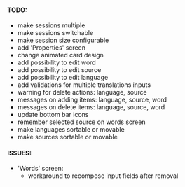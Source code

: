 #### TODO:

* make sessions multiple
* make sessions switchable
* make session size configurable
* add 'Properties' screen
* change animated card design
* add possibility to edit word
* add possibility to edit source
* add possibility to edit language
* add validations for multiple translations inputs
* warning for delete actions: language, source
* messages on adding items: language, source, word
* messages on delete items: language, source, word
* update bottom bar icons
* remember selected source on words screen
* make languages sortable or movable
* make sources sortable or movable

#### ISSUES:
* 'Words' screen:
  * workaround to recompose input fields after removal
